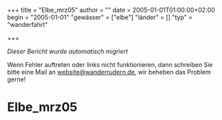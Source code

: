 +++
title = "Elbe_mrz05"
author = ""
date = 2005-01-01T01:00:00+02:00
begin = "2005-01-01"
"gewässer" = ["elbe"]
"länder" = []
"typ" = "wanderfahrt"

+++


*Dieser Bericht wurde automatisch migriert*

Wenn Fehler auftreten oder links nicht funktionieren, dann schreiben Sie bitte eine Mail an website@wanderrudern.de, wir beheben das Problem gerne!



# Elbe_mrz05


